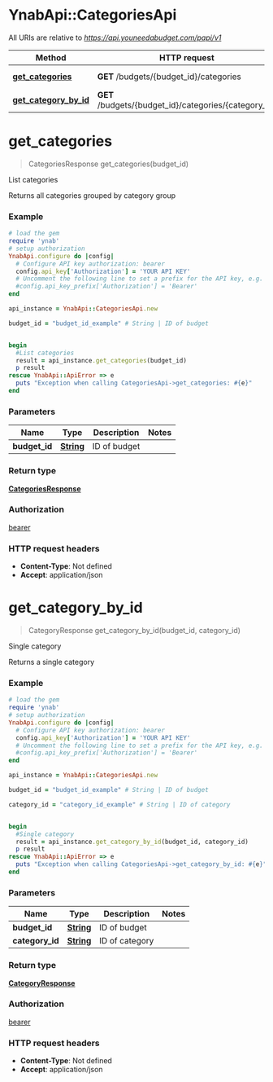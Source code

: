 # YnabApi::CategoriesApi

All URIs are relative to *https://api.youneedabudget.com/papi/v1*

Method | HTTP request | Description
------------- | ------------- | -------------
[**get_categories**](CategoriesApi.md#get_categories) | **GET** /budgets/{budget_id}/categories | List categories
[**get_category_by_id**](CategoriesApi.md#get_category_by_id) | **GET** /budgets/{budget_id}/categories/{category_id} | Single category


# **get_categories**
> CategoriesResponse get_categories(budget_id)

List categories

Returns all categories grouped by category group

### Example
```ruby
# load the gem
require 'ynab'
# setup authorization
YnabApi.configure do |config|
  # Configure API key authorization: bearer
  config.api_key['Authorization'] = 'YOUR API KEY'
  # Uncomment the following line to set a prefix for the API key, e.g. 'Bearer' (defaults to nil)
  #config.api_key_prefix['Authorization'] = 'Bearer'
end

api_instance = YnabApi::CategoriesApi.new

budget_id = "budget_id_example" # String | ID of budget


begin
  #List categories
  result = api_instance.get_categories(budget_id)
  p result
rescue YnabApi::ApiError => e
  puts "Exception when calling CategoriesApi->get_categories: #{e}"
end
```

### Parameters

Name | Type | Description  | Notes
------------- | ------------- | ------------- | -------------
 **budget_id** | [**String**](.md)| ID of budget | 

### Return type

[**CategoriesResponse**](CategoriesResponse.md)

### Authorization

[bearer](../README.md#bearer)

### HTTP request headers

 - **Content-Type**: Not defined
 - **Accept**: application/json



# **get_category_by_id**
> CategoryResponse get_category_by_id(budget_id, category_id)

Single category

Returns a single category

### Example
```ruby
# load the gem
require 'ynab'
# setup authorization
YnabApi.configure do |config|
  # Configure API key authorization: bearer
  config.api_key['Authorization'] = 'YOUR API KEY'
  # Uncomment the following line to set a prefix for the API key, e.g. 'Bearer' (defaults to nil)
  #config.api_key_prefix['Authorization'] = 'Bearer'
end

api_instance = YnabApi::CategoriesApi.new

budget_id = "budget_id_example" # String | ID of budget

category_id = "category_id_example" # String | ID of category


begin
  #Single category
  result = api_instance.get_category_by_id(budget_id, category_id)
  p result
rescue YnabApi::ApiError => e
  puts "Exception when calling CategoriesApi->get_category_by_id: #{e}"
end
```

### Parameters

Name | Type | Description  | Notes
------------- | ------------- | ------------- | -------------
 **budget_id** | [**String**](.md)| ID of budget | 
 **category_id** | [**String**](.md)| ID of category | 

### Return type

[**CategoryResponse**](CategoryResponse.md)

### Authorization

[bearer](../README.md#bearer)

### HTTP request headers

 - **Content-Type**: Not defined
 - **Accept**: application/json



